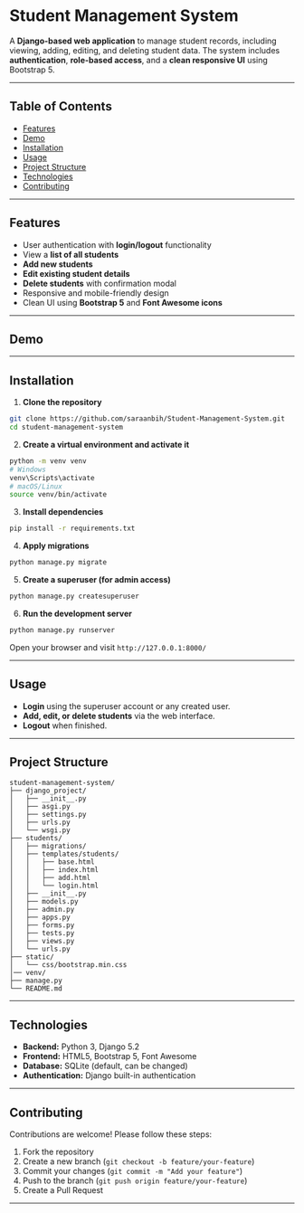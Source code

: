 # Student Management System

A **Django-based web application** to manage student records, including viewing, adding, editing, and deleting student data. The system includes **authentication**, **role-based access**, and a **clean responsive UI** using Bootstrap 5.

---

## Table of Contents

* [Features](#features)
* [Demo](#demo)
* [Installation](#installation)
* [Usage](#usage)
* [Project Structure](#project-structure)
* [Technologies](#technologies)
* [Contributing](#contributing)

---

## Features

* User authentication with **login/logout** functionality
* View a **list of all students**
* **Add new students**
* **Edit existing student details**
* **Delete students** with confirmation modal
* Responsive and mobile-friendly design
* Clean UI using **Bootstrap 5** and **Font Awesome icons**

---

## Demo

---

## Installation

1. **Clone the repository**

```bash
git clone https://github.com/saraanbih/Student-Management-System.git
cd student-management-system
```

2. **Create a virtual environment and activate it**

```bash
python -m venv venv
# Windows
venv\Scripts\activate
# macOS/Linux
source venv/bin/activate
```

3. **Install dependencies**

```bash
pip install -r requirements.txt
```

4. **Apply migrations**

```bash
python manage.py migrate
```

5. **Create a superuser (for admin access)**

```bash
python manage.py createsuperuser
```

6. **Run the development server**

```bash
python manage.py runserver
```

Open your browser and visit `http://127.0.0.1:8000/`

---

## Usage

* **Login** using the superuser account or any created user.
* **Add, edit, or delete students** via the web interface.
* **Logout** when finished.

---

## Project Structure

```
student-management-system/
├── django_project/
│   ├── __init__.py
│   ├── asgi.py
│   ├── settings.py
│   ├── urls.py
│   └── wsgi.py
├── students/
│   ├── migrations/
│   ├── templates/students/
│   │   ├── base.html
│   │   ├── index.html
│   │   ├── add.html
│   │   └── login.html
│   ├── __init__.py
│   ├── models.py
│   ├── admin.py
│   ├── apps.py
│   ├── forms.py
│   ├── tests.py
│   ├── views.py
│   └── urls.py
├── static/
│   └── css/bootstrap.min.css
│── venv/
├── manage.py
└── README.md
```

---

## Technologies

* **Backend:** Python 3, Django 5.2
* **Frontend:** HTML5, Bootstrap 5, Font Awesome
* **Database:** SQLite (default, can be changed)
* **Authentication:** Django built-in authentication

---

## Contributing

Contributions are welcome! Please follow these steps:

1. Fork the repository
2. Create a new branch (`git checkout -b feature/your-feature`)
3. Commit your changes (`git commit -m "Add your feature"`)
4. Push to the branch (`git push origin feature/your-feature`)
5. Create a Pull Request

---

